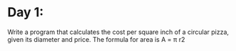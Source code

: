# Day 1:
Write a program that calculates the cost per square inch of a circular pizza, given its diameter and price. 
The formula for area is A = π r2 
